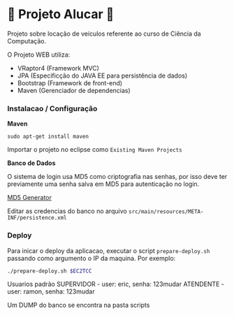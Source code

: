 # :diamond_shape_with_a_dot_inside: Projeto Alucar :diamond_shape_with_a_dot_inside:

Projeto sobre locação de veículos referente ao curso de Ciẽncia da Computação.

O Projeto WEB utiliza:

- VRaptor4 (Framework MVC)
- JPA (Especificção do JAVA EE para persistência de dados)
- Bootstrap (Framework de front-end)
- Maven (Gerenciador de dependencias)

### Instalacao / Configuração

__Maven__ 

``sudo apt-get install maven``

Importar o projeto no eclipse como ``Existing Maven Projects``

__Banco de Dados__

O sistema de login usa MD5 como criptografia nas senhas, por isso deve ter previamente uma senha salva em MD5 para autenticação no login.

[MD5 Generator](http://www.miraclesalad.com/webtools/md5.php)

Editar as credencias do banco no arquivo ``src/main/resources/META-INF/persistence.xml``


### Deploy

Para inicar o deploy da aplicacao, executar o script ``prepare-deploy.sh`` passando como argumento o IP da maquina.
Por exemplo: 
```bash
./prepare-deploy.sh $EC2TCC
```

Usuarios padrão
SUPERVIDOR - user: eric, senha: 123mudar
ATENDENTE -  user: ramon, senha: 123mudar

Um DUMP do banco se encontra na pasta scripts



